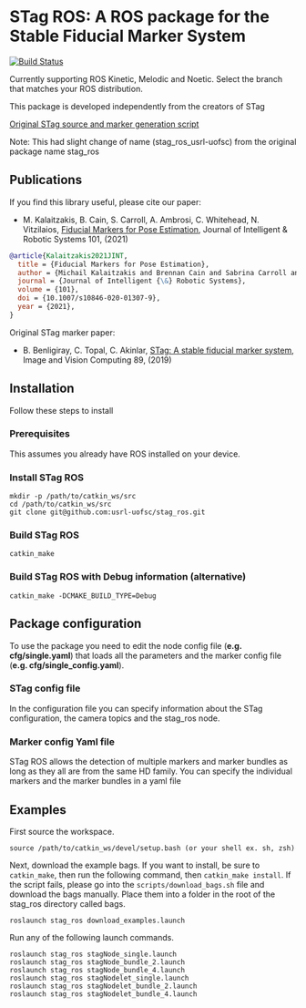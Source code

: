 # STag ROS: A ROS package for the Stable Fiducial Marker System

[![Build Status](http://build.ros.org/buildStatus/icon?job=Nbin_uF64__stag_ros__ubuntu_focal_amd64__binary)](http://build.ros.org/job/Nbin_uF64__stag_ros__ubuntu_focal_amd64__binary/)

Currently supporting ROS Kinetic, Melodic and Noetic. Select the branch that matches your ROS distribution.

This package is developed independently from the creators of STag

[Original STag source and marker generation script](https://github.com/bbenligiray/stag)

Note:
This had slight change of name (stag_ros_usrl-uofsc) from the original package name stag_ros

## Publications

If you find this library useful, please cite our paper:

- M. Kalaitzakis, B. Cain, S. Carroll, A. Ambrosi, C. Whitehead, N. Vitzilaios, [Fiducial Markers for Pose Estimation](https://doi.org/10.1007/s10846-020-01307-9), Journal of Intelligent & Robotic Systems 101, (2021)

```bibtex
@article{Kalaitzakis2021JINT,
  title = {Fiducial Markers for Pose Estimation},
  author = {Michail Kalaitzakis and Brennan Cain and Sabrina Carroll and Anand Ambrosi and Camden Whitehead and Nikolaos Vitzilaios},
  journal = {Journal of Intelligent {\&} Robotic Systems},
  volume = {101},
  doi = {10.1007/s10846-020-01307-9},
  year = {2021},
}
```
Original STag marker paper:

- B. Benligiray, C. Topal, C. Akinlar, [STag: A stable fiducial marker system](https://www.sciencedirect.com/science/article/abs/pii/S0262885619300903), Image and Vision Computing 89, (2019)


## Installation
Follow these steps to install

### Prerequisites
This assumes you already have ROS installed on your device.

### Install STag ROS
```
mkdir -p /path/to/catkin_ws/src
cd /path/to/catkin_ws/src
git clone git@github.com:usrl-uofsc/stag_ros.git
```

### Build STag ROS
```
catkin_make
```

### Build STag ROS with Debug information (alternative)
```
catkin_make -DCMAKE_BUILD_TYPE=Debug
```

## Package configuration
To use the package you need to edit the node config file (**e.g. cfg/single.yaml**) that loads all the parameters and the marker config file (**e.g. cfg/single_config.yaml**).

### STag config file
In the configuration file you can specify information about the STag configuration, the camera topics and the stag_ros node.

### Marker config Yaml file
STag ROS allows the detection of multiple markers and marker bundles as long as they all are from the same HD family. You can specify the individual markers and the marker bundles in a yaml file

## Examples
First source the workspace.
```
source /path/to/catkin_ws/devel/setup.bash (or your shell ex. sh, zsh)
```

Next, download the example bags. If you want to install, be sure to `catkin_make`, then run the following command, then `catkin_make install`. If the script fails, please go into the `scripts/download_bags.sh` file and download the bags manually. Place them into a folder in the root of the stag_ros directory called bags.
```
roslaunch stag_ros download_examples.launch
```

Run any of the following launch commands.
```
roslaunch stag_ros stagNode_single.launch
roslaunch stag_ros stagNode_bundle_2.launch
roslaunch stag_ros stagNode_bundle_4.launch
roslaunch stag_ros stagNodelet_single.launch
roslaunch stag_ros stagNodelet_bundle_2.launch
roslaunch stag_ros stagNodelet_bundle_4.launch
```
